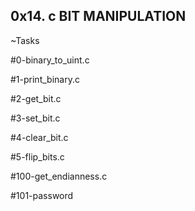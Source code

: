 ## 0x14. c BIT MANIPULATION

~Tasks

#0-binary_to_uint.c

#1-print_binary.c

#2-get_bit.c

#3-set_bit.c

#4-clear_bit.c

#5-flip_bits.c

#100-get_endianness.c

#101-password

